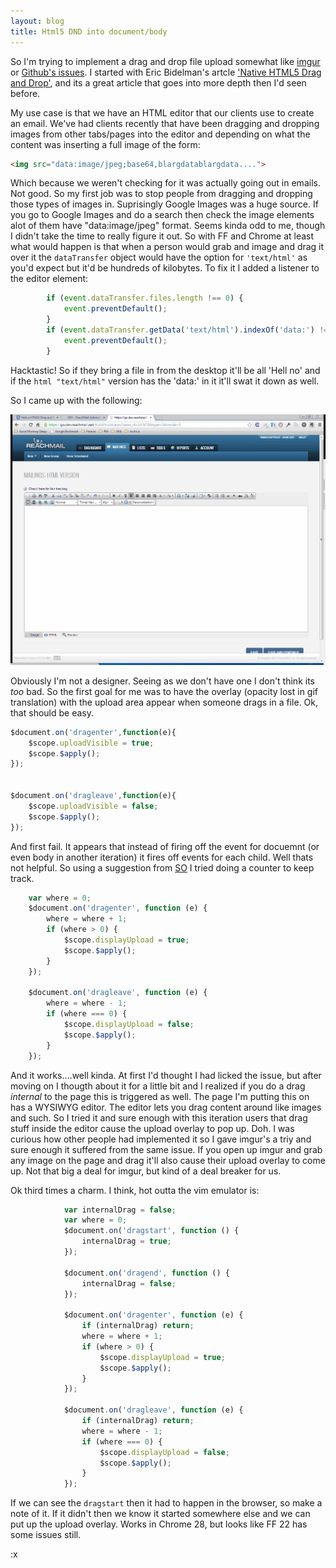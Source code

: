 ```yaml
---
layout: blog
title: Html5 DND into document/body
---
```


So I'm trying to implement a drag and drop file upload somewhat like [imgur](http://imgur.com/) or [Github's issues](http://github.com).
 I started with Eric Bidelman's artcle ['Native HTML5 Drag and Drop'](http://www.html5rocks.com/en/tutorials/dnd/blogs/#toc-dragover-dragleave),
 and its a great article that goes into more depth then I'd seen before.
 
<!--more-->

 My use case is that we have an HTML editor that our clients use to create an email. We've had clients recently that have been
 dragging and dropping images from other tabs/pages into the editor and depending on what the content was inserting a full image of the form:

```html
<img src="data:image/jpeg;base64,blargdatablargdata....">
```

Which because we weren't checking for it was actually going out in emails. Not good.
So my first job was to stop people from dragging and dropping those types of images in. Suprisingly Google Images was a huge source.
If you go to Google Images and do a search then check the image elements alot of them have "data:image/jpeg" format.
Seems kinda odd to me, though I didn't take the time to really figure it out. So with FF and Chrome at least what would happen
is that when a person would grab and image and drag it over it the ```dataTransfer``` object would have the option for ```'text/html'```
as you'd expect but it'd be hundreds of kilobytes. To fix it I added a listener to the editor element:

```javascript
        if (event.dataTransfer.files.length !== 0) {
            event.preventDefault();
        }
        if (event.dataTransfer.getData('text/html').indexOf('data:') != -1) {
            event.preventDefault();
        }
```

Hacktastic! So if they bring a file in from the desktop it'll be all 'Hell no' and if the ```html "text/html"``` version has
the 'data:' in it it'll swat it down as well.

So I came up with the following:

![Uploading Example](/images/uploading.gif)

Obviously I'm not a designer. Seeing as we don't have one I don't think its _too_ bad. So the first goal for me was to
have the overlay (opacity lost in gif translation) with the upload area appear when someone drags in a file. Ok, that should be easy.

```javascript
$document.on('dragenter',function(e){
    $scope.uploadVisible = true;
    $scope.$apply();
});


$document.on('dragleave',function(e){
    $scope.uploadVisible = false;
    $scope.$apply();
});
```

And first fail. It appears that instead of firing off the event for docuemnt (or even body in another iteration) it fires
off events for each child. Well thats not helpful. So using a suggestion from [SO](http://stackoverflow.com/questions/3144881/how-do-i-detect-a-html5-drag-event-entering-and-leaving-the-window-like-gmail-d)
I tried doing a counter to keep track.

```javascript
    var where = 0;
    $document.on('dragenter', function (e) {
        where = where + 1;
        if (where > 0) {
            $scope.displayUpload = true;
            $scope.$apply();
        }
    });

    $document.on('dragleave', function (e) {
        where = where - 1;
        if (where === 0) {
            $scope.displayUpload = false;
            $scope.$apply();
        }
    });
```

And it works....well kinda. At first I'd thought I had licked the issue, but after moving on I thougth about it for a little
bit and I realized if you do a drag _internal_ to the page this is triggered as well. The page I'm putting this on has a
WYSIWYG editor. The editor lets you drag content around like images and such. So I tried it and sure enough with this iteration
users that drag stuff inside the editor cause the upload overlay to pop up. Doh. I was curious how other people had implemented it
so I gave imgur's a triy and sure enough it suffered from the same issue. If you open up imgur and grab any image on the page
and drag it'll also cause their upload overlay to come up. Not that big a deal for imgur, but kind of a deal breaker for us.

Ok third times a charm. I think, hot outta the vim emulator is:

```javascript
            var internalDrag = false;
            var where = 0;
            $document.on('dragstart', function () {
                internalDrag = true;
            });

            $document.on('dragend', function () {
                internalDrag = false;
            });

            $document.on('dragenter', function (e) {
                if (internalDrag) return;
                where = where + 1;
                if (where > 0) {
                    $scope.displayUpload = true;
                    $scope.$apply();
                }
            });

            $document.on('dragleave', function (e) {
                if (internalDrag) return;
                where = where - 1;
                if (where === 0) {
                    $scope.displayUpload = false;
                    $scope.$apply();
                }
            });
```

If we can see the ```dragstart``` then it had to happen in the browser, so make a note of it. If it didn't then we know
it started somewhere else and we can put up the upload overlay. Works in Chrome 28, but looks like FF 22 has some issues still.



:x
